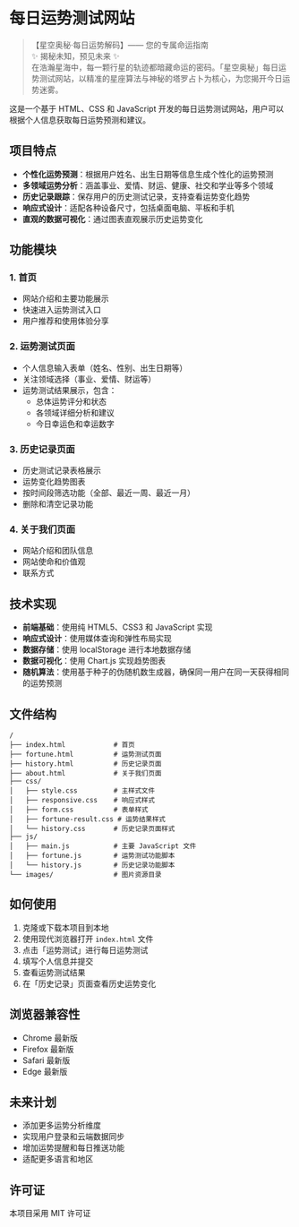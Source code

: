 # 每日运势测试网站

> 【星空奥秘·每日运势解码】—— 您的专属命运指南  
> ✨ 揭秘未知，预见未来 ✨  
> 在浩瀚星海中，每一颗行星的轨迹都暗藏命运的密码。「星空奥秘」每日运势测试网站，以精准的星座算法与神秘的塔罗占卜为核心，为您揭开今日运势迷雾。

这是一个基于 HTML、CSS 和 JavaScript 开发的每日运势测试网站，用户可以根据个人信息获取每日运势预测和建议。

## 项目特点

- **个性化运势预测**：根据用户姓名、出生日期等信息生成个性化的运势预测
- **多领域运势分析**：涵盖事业、爱情、财运、健康、社交和学业等多个领域
- **历史记录跟踪**：保存用户的历史测试记录，支持查看运势变化趋势
- **响应式设计**：适配各种设备尺寸，包括桌面电脑、平板和手机
- **直观的数据可视化**：通过图表直观展示历史运势变化

## 功能模块

### 1. 首页

- 网站介绍和主要功能展示
- 快速进入运势测试入口
- 用户推荐和使用体验分享

### 2. 运势测试页面

- 个人信息输入表单（姓名、性别、出生日期等）
- 关注领域选择（事业、爱情、财运等）
- 运势测试结果展示，包含：
  - 总体运势评分和状态
  - 各领域详细分析和建议
  - 今日幸运色和幸运数字

### 3. 历史记录页面

- 历史测试记录表格展示
- 运势变化趋势图表
- 按时间段筛选功能（全部、最近一周、最近一月）
- 删除和清空记录功能

### 4. 关于我们页面

- 网站介绍和团队信息
- 网站使命和价值观
- 联系方式

## 技术实现

- **前端基础**：使用纯 HTML5、CSS3 和 JavaScript 实现
- **响应式设计**：使用媒体查询和弹性布局实现
- **数据存储**：使用 localStorage 进行本地数据存储
- **数据可视化**：使用 Chart.js 实现趋势图表
- **随机算法**：使用基于种子的伪随机数生成器，确保同一用户在同一天获得相同的运势预测

## 文件结构

```
/ 
├── index.html            # 首页
├── fortune.html          # 运势测试页面
├── history.html          # 历史记录页面
├── about.html            # 关于我们页面
├── css/
│   ├── style.css         # 主样式文件
│   ├── responsive.css    # 响应式样式
│   ├── form.css          # 表单样式
│   ├── fortune-result.css # 运势结果样式
│   └── history.css       # 历史记录页面样式
├── js/
│   ├── main.js           # 主要 JavaScript 文件
│   ├── fortune.js        # 运势测试功能脚本
│   └── history.js        # 历史记录功能脚本
└── images/               # 图片资源目录
```

## 如何使用

1. 克隆或下载本项目到本地
2. 使用现代浏览器打开 `index.html` 文件
3. 点击「运势测试」进行每日运势测试
4. 填写个人信息并提交
5. 查看运势测试结果
6. 在「历史记录」页面查看历史运势变化

## 浏览器兼容性

- Chrome 最新版
- Firefox 最新版
- Safari 最新版
- Edge 最新版

## 未来计划

- 添加更多运势分析维度
- 实现用户登录和云端数据同步
- 增加运势提醒和每日推送功能
- 适配更多语言和地区

## 许可证

本项目采用 MIT 许可证 